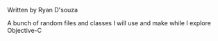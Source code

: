 Written by Ryan D'souza

A bunch of random files and classes I will use and make while I explore Objective-C
